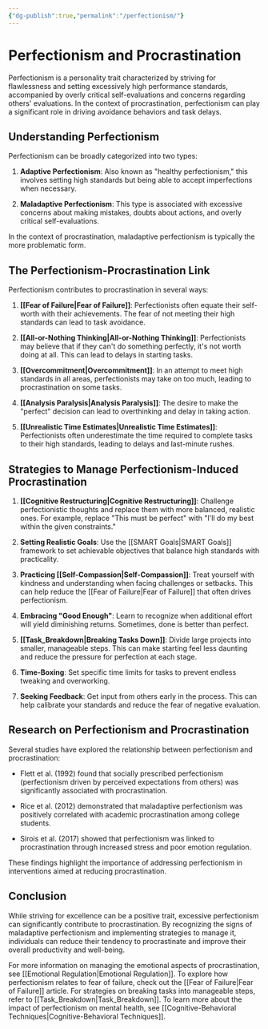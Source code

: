```yaml
---
{"dg-publish":true,"permalink":"/perfectionism/"}
---
```


# Perfectionism and Procrastination

Perfectionism is a personality trait characterized by striving for flawlessness and setting excessively high performance standards, accompanied by overly critical self-evaluations and concerns regarding others' evaluations. In the context of procrastination, perfectionism can play a significant role in driving avoidance behaviors and task delays.

## Understanding Perfectionism

Perfectionism can be broadly categorized into two types:

1. **Adaptive Perfectionism**: Also known as "healthy perfectionism," this involves setting high standards but being able to accept imperfections when necessary.

2. **Maladaptive Perfectionism**: This type is associated with excessive concerns about making mistakes, doubts about actions, and overly critical self-evaluations.

In the context of procrastination, maladaptive perfectionism is typically the more problematic form.

## The Perfectionism-Procrastination Link

Perfectionism contributes to procrastination in several ways:

1. **[[Fear of Failure\|Fear of Failure]]**: Perfectionists often equate their self-worth with their achievements. The fear of not meeting their high standards can lead to task avoidance.

2. **[[All-or-Nothing Thinking\|All-or-Nothing Thinking]]**: Perfectionists may believe that if they can't do something perfectly, it's not worth doing at all. This can lead to delays in starting tasks.

3. **[[Overcommitment\|Overcommitment]]**: In an attempt to meet high standards in all areas, perfectionists may take on too much, leading to procrastination on some tasks.

4. **[[Analysis Paralysis\|Analysis Paralysis]]**: The desire to make the "perfect" decision can lead to overthinking and delay in taking action.

5. **[[Unrealistic Time Estimates\|Unrealistic Time Estimates]]**: Perfectionists often underestimate the time required to complete tasks to their high standards, leading to delays and last-minute rushes.

## Strategies to Manage Perfectionism-Induced Procrastination

1. **[[Cognitive Restructuring\|Cognitive Restructuring]]**: Challenge perfectionistic thoughts and replace them with more balanced, realistic ones. For example, replace "This must be perfect" with "I'll do my best within the given constraints."

2. **Setting Realistic Goals**: Use the [[SMART Goals\|SMART Goals]] framework to set achievable objectives that balance high standards with practicality.

3. **Practicing [[Self-Compassion\|Self-Compassion]]**: Treat yourself with kindness and understanding when facing challenges or setbacks. This can help reduce the [[Fear of Failure\|Fear of Failure]] that often drives perfectionism.

4. **Embracing "Good Enough"**: Learn to recognize when additional effort will yield diminishing returns. Sometimes, done is better than perfect.

5. **[[Task_Breakdown\|Breaking Tasks Down]]**: Divide large projects into smaller, manageable steps. This can make starting feel less daunting and reduce the pressure for perfection at each stage. 

6. **Time-Boxing**: Set specific time limits for tasks to prevent endless tweaking and overworking.

7. **Seeking Feedback**: Get input from others early in the process. This can help calibrate your standards and reduce the fear of negative evaluation.

## Research on Perfectionism and Procrastination

Several studies have explored the relationship between perfectionism and procrastination:

- Flett et al. (1992) found that socially prescribed perfectionism (perfectionism driven by perceived expectations from others) was significantly associated with procrastination.

- Rice et al. (2012) demonstrated that maladaptive perfectionism was positively correlated with academic procrastination among college students.

- Sirois et al. (2017) showed that perfectionism was linked to procrastination through increased stress and poor emotion regulation.

These findings highlight the importance of addressing perfectionism in interventions aimed at reducing procrastination.

## Conclusion

While striving for excellence can be a positive trait, excessive perfectionism can significantly contribute to procrastination. By recognizing the signs of maladaptive perfectionism and implementing strategies to manage it, individuals can reduce their tendency to procrastinate and improve their overall productivity and well-being.

For more information on managing the emotional aspects of procrastination, see [[Emotional Regulation\|Emotional Regulation]]. To explore how perfectionism relates to fear of failure, check out the [[Fear of Failure\|Fear of Failure]] article. For strategies on breaking tasks into manageable steps, refer to [[Task_Breakdown\|Task_Breakdown]]. To learn more about the impact of perfectionism on mental health, see [[Cognitive-Behavioral Techniques\|Cognitive-Behavioral Techniques]].
